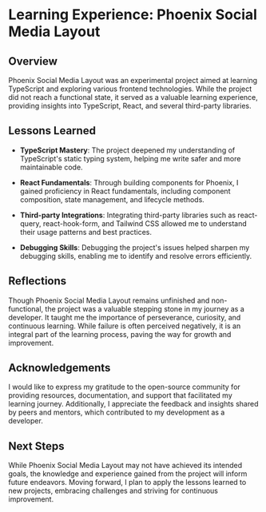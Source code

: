 # Learning Experience: Phoenix Social Media Layout

## Overview

Phoenix Social Media Layout was an experimental project aimed at learning TypeScript and exploring various frontend technologies. While the project did not reach a functional state, it served as a valuable learning experience, providing insights into TypeScript, React, and several third-party libraries.

## Lessons Learned

- **TypeScript Mastery**: The project deepened my understanding of TypeScript's static typing system, helping me write safer and more maintainable code.
  
- **React Fundamentals**: Through building components for Phoenix, I gained proficiency in React fundamentals, including component composition, state management, and lifecycle methods.
  
- **Third-party Integrations**: Integrating third-party libraries such as react-query, react-hook-form, and Tailwind CSS allowed me to understand their usage patterns and best practices.

- **Debugging Skills**: Debugging the project's issues helped sharpen my debugging skills, enabling me to identify and resolve errors efficiently.

## Reflections

Though Phoenix Social Media Layout remains unfinished and non-functional, the project was a valuable stepping stone in my journey as a developer. It taught me the importance of perseverance, curiosity, and continuous learning. While failure is often perceived negatively, it is an integral part of the learning process, paving the way for growth and improvement.

## Acknowledgements

I would like to express my gratitude to the open-source community for providing resources, documentation, and support that facilitated my learning journey. Additionally, I appreciate the feedback and insights shared by peers and mentors, which contributed to my development as a developer.

## Next Steps

While Phoenix Social Media Layout may not have achieved its intended goals, the knowledge and experience gained from the project will inform future endeavors. Moving forward, I plan to apply the lessons learned to new projects, embracing challenges and striving for continuous improvement.
